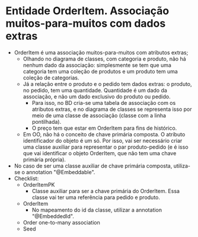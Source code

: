 # Entidade OrderItem. Associação muitos-para-muitos com dados extras

- OrderItem é uma associação muitos-para-muitos com atributos extras;
  - Olhando no diagrama de classes, com categoria e produto, não há nenhum dado da associação: simplesmente se tem que uma categoria tem uma coleção de produtos e um produto tem uma coleção de categorias.
  - Já a relação entre o produto e o pedido tem dados extras: o produto, no pedido, tem uma quantidade. Quantidade é um dado da associação, e não um dado exclusivo do produto ou pedido.
    - Para isso, no BD cria-se uma tabela de associação com os atributos extras, e no diagrama de classes se representa isso por meio de uma classe de associação (classe com a linha pontilhada).
    - O preço tem que estar em OrderItem para fins de histórico.
  - Em OO, não há o conceito de chave primária composta. O atributo identificador do objeto é um só. Por isso, vai ser necessário criar uma classe auxiliar para representar o par produto-pedido (e é isso que vai identificar o objeto OrderItem, que não tem uma chave primária própria).
- No caso de ser uma classe auxiliar de chave primária composta, utiliza-se o annotation "@Embeddable".
- Checklist:
  - OrderItemPK
    - Classe auxiliar para ser a chave primária do OrderItem. Essa classe vai ter uma referência para pedido e produto.
  - OrderItem
    - No mapeamento do id da classe, utilizar a annotation "@EmbeddedId".
  - Order one-to-many association
  - Seed
